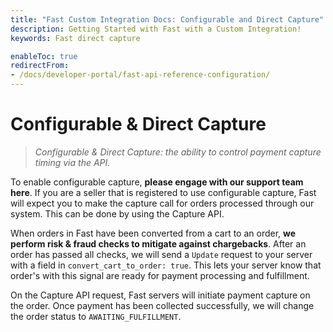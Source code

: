 ```yaml
---
title: "Fast Custom Integration Docs: Configurable and Direct Capture"
description: Getting Started with Fast with a Custom Integration!
keywords: Fast direct capture

enableToc: true
redirectFrom:
- /docs/developer-portal/fast-api-reference-configuration/
---
```


# Configurable & Direct Capture

> _Configurable & Direct Capture: the ability to control payment capture timing via the API._

To enable configurable capture, **please engage with our support team here**. If you are a seller that is registered to use configurable capture, Fast will expect you to make the capture call for orders processed through our system. This can be done by using the Capture API.

When orders in Fast have been converted from a cart to an order, **we perform risk & fraud checks to mitigate against chargebacks**. After an order has passed all checks, we will send a `Update` request to your server with a field in `convert_cart_to_order: true`. This lets your server know that order's with this signal are ready for payment processing and fulfillment.

On the Capture API request, Fast servers will initiate payment capture on the order. Once payment has been collected successfully, we will change the order status to `AWAITING_FULFILLMENT`.
